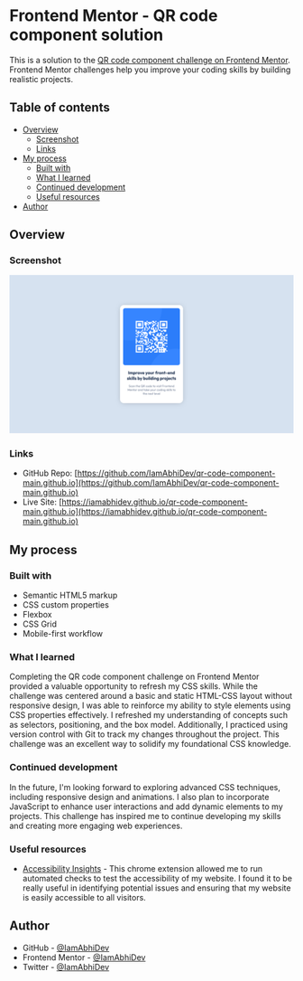# Frontend Mentor - QR code component solution

This is a solution to the [QR code component challenge on Frontend Mentor](https://www.frontendmentor.io/challenges/qr-code-component-iux_sIO_H). Frontend Mentor challenges help you improve your coding skills by building realistic projects. 

## Table of contents

- [Overview](#overview)
  - [Screenshot](#screenshot)
  - [Links](#links)
- [My process](#my-process)
  - [Built with](#built-with)
  - [What I learned](#what-i-learned)
  - [Continued development](#continued-development)
  - [Useful resources](#useful-resources)
- [Author](#author)

## Overview

### Screenshot

![screenshot](./screenshots/screenshot.png)

### Links

- GitHub Repo: [https://github.com/IamAbhiDev/qr-code-component-main.github.io](https://github.com/IamAbhiDev/qr-code-component-main.github.io)
- Live Site: [https://iamabhidev.github.io/qr-code-component-main.github.io](https://iamabhidev.github.io/qr-code-component-main.github.io)

## My process

### Built with

- Semantic HTML5 markup
- CSS custom properties
- Flexbox
- CSS Grid
- Mobile-first workflow

### What I learned

Completing the QR code component challenge on Frontend Mentor provided a valuable opportunity to refresh my CSS skills. While the challenge was centered around a basic and static HTML-CSS layout without responsive design, I was able to reinforce my ability to style elements using CSS properties effectively. I refreshed my understanding of concepts such as selectors, positioning, and the box model. Additionally, I practiced using version control with Git to track my changes throughout the project. This challenge was an excellent way to solidify my foundational CSS knowledge.

### Continued development

In the future, I'm looking forward to exploring advanced CSS techniques, including responsive design and animations. I also plan to incorporate JavaScript to enhance user interactions and add dynamic elements to my projects. This challenge has inspired me to continue developing my skills and creating more engaging web experiences.

### Useful resources

- [Accessibility Insights](https://accessibilityinsights.io) - This chrome extension allowed me to run automated checks to test the accessibility of my website. I found it to be really useful in identifying potential issues and ensuring that my website is easily accessible to all visitors.

## Author

- GitHub - [@IamAbhiDev](https://github.com/IamAbhiDev)
- Frontend Mentor - [@IamAbhiDev](https://www.frontendmentor.io/profile/IamAbhiDev)
- Twitter - [@IamAbhiDev](https://www.twitter.com/IamAbhiDev)